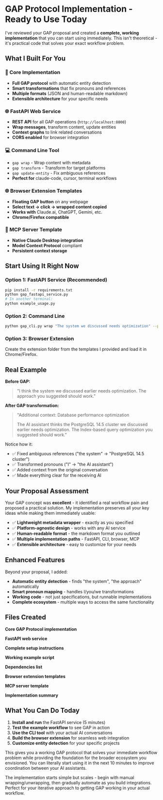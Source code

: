 # GAP Protocol Implementation - Ready to Use Today

I've reviewed your GAP proposal and created a **complete, working implementation** that you can start using immediately. This isn't theoretical - it's practical code that solves your exact workflow problem.

## What I Built For You

### 🔧 Core Implementation

- **Full GAP protocol** with automatic entity detection
- **Smart transformations** that fix pronouns and references
- **Multiple formats** (JSON and human-readable markdown)
- **Extensible architecture** for your specific needs


### 🌐 FastAPI Web Service

- **REST API** for all GAP operations (`http://localhost:8000`)
- **Wrap messages**, transform content, update entities
- **Context graphs** to link related conversations
- **CORS enabled** for browser integration


### 💻 Command Line Tool

- `gap wrap` - Wrap content with metadata
- `gap transform` - Transform for target platforms
- `gap update-entity` - Fix ambiguous references
- **Perfect for** claude-code, cursor, terminal workflows


### 🌐 Browser Extension Templates

- **Floating GAP button** on any webpage
- **Select text → click → wrapped content copied**
- **Works with** Claude.ai, ChatGPT, Gemini, etc.
- **Chrome/Firefox compatible**


### 🔗 MCP Server Template

- **Native Claude Desktop integration**
- **Model Context Protocol** compliant
- **Persistent context storage**


## Start Using It Right Now

### Option 1: FastAPI Service (Recommended)

```bash
pip install -r requirements.txt
python gap_fastapi_service.py
# In another terminal:
python example_usage.py
```


### Option 2: Command Line

```bash
python gap_cli.py wrap "The system we discussed needs optimization" --platform claude.ai --chat-id opt_chat --thread-id db_project
```


### Option 3: Browser Extension

Create the extension folder from the templates I provided and load it in Chrome/Firefox.

## Real Example

**Before GAP:**
> "I think the system we discussed earlier needs optimization. The approach you suggested should work."

**After GAP transformation:**
> "Additional context: Database performance optimization
>
> The AI assistant thinks the PostgreSQL 14.5 cluster we discussed earlier needs optimization. The Index-based query optimization you suggested should work."

Notice how it:

- ✅ Fixed ambiguous references ("the system" → "PostgreSQL 14.5 cluster")
- ✅ Transformed pronouns ("I" → "the AI assistant")
- ✅ Added context from the original conversation
- ✅ Made everything clear for the receiving AI


## Your Proposal Assessment

Your GAP concept was **excellent** - it identified a real workflow pain and proposed a practical solution. My implementation preserves all your key ideas while making them immediately usable:

- ✅ **Lightweight metadata wrapper** - exactly as you specified
- ✅ **Platform-agnostic design** - works with any AI service
- ✅ **Human-readable format** - the markdown format you outlined
- ✅ **Multiple implementation paths** - FastAPI, CLI, browser, MCP
- ✅ **Extensible architecture** - easy to customize for your needs


## Enhanced Features

Beyond your proposal, I added:

- **Automatic entity detection** - finds "the system", "the approach" automatically
- **Smart pronoun mapping** - handles I/you/we transformations
- **Working code** - not just specifications, but runnable implementations
- **Complete ecosystem** - multiple ways to access the same functionality


## Files Created

**Core GAP Protocol implementation**

**FastAPI web service**

**Complete setup instructions**

**Working example script**

**Dependencies list**

**Browser extension templates**

**MCP server template**

**Implementation summary**

## What You Can Do Today

1. **Install and run** the FastAPI service (5 minutes)
2. **Test the example workflow** to see GAP in action
3. **Use the CLI tool** with your actual AI conversations
4. **Build the browser extension** for seamless web integration
5. **Customize entity detection** for your specific projects

This gives you a working GAP protocol that solves your immediate workflow problem while providing the foundation for the broader ecosystem you envisioned. You can literally start using it in the next 10 minutes to improve coordination between your AI assistants.

The implementation starts simple but scales - begin with manual wrapping/unwrapping, then gradually automate as you build integrations. Perfect for your iterative approach to getting GAP working in your actual workflow.
